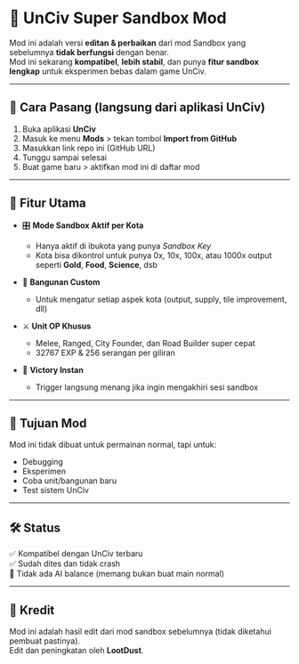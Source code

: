 # 🧪 UnCiv Super Sandbox Mod

Mod ini adalah versi **editan & perbaikan** dari mod Sandbox yang sebelumnya **tidak berfungsi** dengan benar.  
Mod ini sekarang **kompatibel**, **lebih stabil**, dan punya **fitur sandbox lengkap** untuk eksperimen bebas dalam game UnCiv.

---

## 📲 Cara Pasang (langsung dari aplikasi UnCiv)

1. Buka aplikasi **UnCiv**
2. Masuk ke menu **Mods** > tekan tombol **Import from GitHub**
3. Masukkan link repo ini (GitHub URL)
4. Tunggu sampai selesai
5. Buat game baru > aktifkan mod ini di daftar mod

---

## 🔧 Fitur Utama

- 🎛️ **Mode Sandbox Aktif per Kota**
  - Hanya aktif di ibukota yang punya _Sandbox Key_
  - Kota bisa dikontrol untuk punya 0x, 10x, 100x, atau 1000x output seperti **Gold**, **Food**, **Science**, dsb

- 🧱 **Bangunan Custom**
  - Untuk mengatur setiap aspek kota (output, supply, tile improvement, dll)

- ⚔️ **Unit OP Khusus**
  - Melee, Ranged, City Founder, dan Road Builder super cepat
  - 32767 EXP & 256 serangan per giliran

- 🏁 **Victory Instan**
  - Trigger langsung menang jika ingin mengakhiri sesi sandbox

---

## 🎯 Tujuan Mod

Mod ini tidak dibuat untuk permainan normal, tapi untuk:
- Debugging
- Eksperimen
- Coba unit/bangunan baru
- Test sistem UnCiv

---

## 🛠️ Status

✅ Kompatibel dengan UnCiv terbaru  
✅ Sudah dites dan tidak crash  
🚧 Tidak ada AI balance (memang bukan buat main normal)

---

## 🙏 Kredit

Mod ini adalah hasil edit dari mod sandbox sebelumnya (tidak diketahui pembuat pastinya).  
Edit dan peningkatan oleh **LootDust**.
